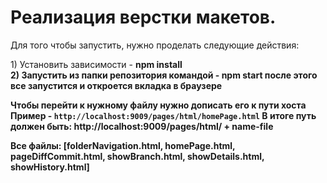 <h1>Реализация верстки макетов.</h1>
<p>Для того чтобы запустить, нужно проделать следующие действия:</p>
1) Установить зависимости - <b>npm install<b> <br>
2) Запустить из папки репозитория командой - <b>npm start<b> после этого все запустится и откроется вкладка в браузере<br>

Чтобы перейти к нужному файлу нужно дописать его к пути хоста <br>
Пример - `http://localhost:9009/pages/html/homePage.html`
В итоге путь должен быть: http://localhost:9009/pages/html/ + name-file<br>

Все файлы: [folderNavigation.html, homePage.html, pageDiffCommit.html, showBranch.html, showDetails.html, showHistory.html]
